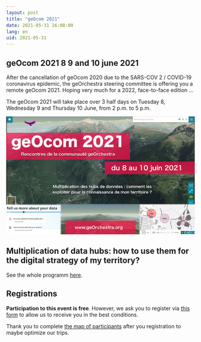 ```yaml
---
layout: post
title: "geOcom 2021"
date: 2021-05-31 16:00:00
lang: en
uid: 2021-05-31
---
```


## geOcom 2021 8 9 and 10 june 2021

After the cancellation of geOcom 2020 due to the SARS-COV 2 / COVID-19 coronavirus epidemic, the geOrchestra steering committee is offering you a remote geOcom 2021. Hoping very much for a 2022, face-to-face edition ...

The geOcom 2021 will take place over 3 half days on Tuesday 8, Wednesday 9 and Thursday 10 June, from 2 p.m. to 5 p.m.


![affiche geOcom 2021](/public/geocom2021/geocom_2021.png)


<!--more-->

## Multiplication of data hubs: how to use them for the digital strategy of my territory?

See the whole programm [here](/blog/2021/05/31/geocom-2021-fr/).


## Registrations

**Participation to this event is free**. However, we ask you to register via [this form](https://docs.google.com/forms/d/e/1FAIpQLScAAsDPO1iFJjNQYnHrcmCslFGE3_cy-sx7Y-5VdmAPxMOJqg/viewform?usp=sf_link) to allow us to receive you in the best conditions.

Thank you to complete [the map of participants](http://umap.openstreetmap.fr/fr/map/participants-geocom-2021_603399) after you registration to maybe optimize our trips.


